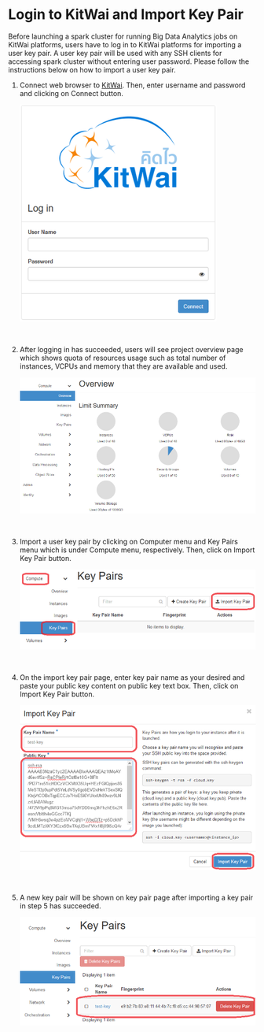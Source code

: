 # Login to KitWai and Import Key Pair 

Before launching a spark cluster for running Big Data Analytics jobs on KitWai platforms, users have to log in to KitWai platforms for importing  a user key pair. A  user key pair will be used with any SSH clients for accessing spark cluster without entering user password. Please follow the instructions below on how to import a user key pair.

1. Connect web browser to [KitWai](https://kitwai.com). Then, enter username and password and clicking on Connect button.

   <img src="loginpage.png" width="400">

   ​

2. After logging in has succeeded, users will see project overview page which shows quota of resources usage such as total number of instances, VCPUs and memory that they are available and used.

   <img src="overviewpage.png" width="600">

   ​

3. Import a user key pair by clicking on Computer menu and Key Pairs menu which is under Compute menu, respectively. Then, click on Import Key Pair button.

   <img src="importkeypair-1.png" width="600">

   ​

4. On the import key pair page, enter key pair name as your desired and paste your public key content on public key text box. Then, click on Import Key Pair button.

   <img src="importkeypair-2.png" width="600">

   ​

5. A new key pair will be shown on key pair page after importing a key pair in step 5 has succeeded.

   <img src="importkeypair-3.png" width="600">

   ​

